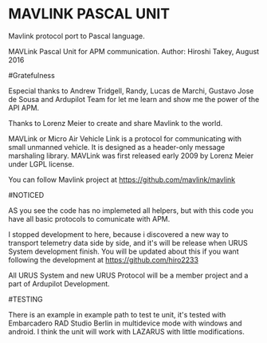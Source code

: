 # MAVLINK PASCAL UNIT
Mavlink protocol port to Pascal language.

MAVLink Pascal Unit for APM communication.
Author: Hiroshi Takey, August 2016

#Gratefulness

 Especial thanks to Andrew Tridgell, Randy, Lucas de Marchi, Gustavo Jose de Sousa and Ardupilot Team for
 let me learn and show me the power of the API APM.

 Thanks to Lorenz Meier to create and share Mavlink to the world.

 MAVLink or Micro Air Vehicle Link is a protocol for communicating with small unmanned vehicle.
 It is designed as a header-only message marshaling library. MAVLink was first released early
 2009 by Lorenz Meier under LGPL license.

 You can follow Mavlink project at https://github.com/mavlink/mavlink
 
#NOTICED

 AS you see the code has no implemeted all helpers, but with this code you have all basic protocols to comunicate with APM.
 
 I stopped development to here, because i discovered a new way to transport telemetry data side by side, and it's will be release when URUS System development finish.
 You will be updated about this if you want following the development at https://github.com/hiro2233
 
 All URUS System and new URUS Protocol will be a member project and a part of Ardupilot Development.
 
 
#TESTING

 There is an example in example path to test te unit, it's tested with Embarcadero RAD Studio Berlin in multidevice mode with windows and android.
 I think the unit will work with LAZARUS with little modifications.
